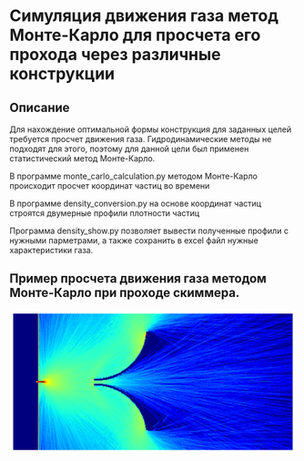 # Симуляция движения газа метод Монте-Карло для просчета его прохода через различные конструкции

## Описание

Для нахождение оптимальной формы конструкция для заданных целей требуется просчет движения газа. Гидродинамические методы не подходят для этого, поэтому для данной цели был применен статистический метод Монте-Карло.

В программе monte_carlo_calculation.py методом Монте-Карло происходит просчет координат частиц во времени

В программе density_conversion.py на основе координат частиц строятся двумерные профили плотности частиц

Программа density_show.py позволяет вывести полученные профили с нужными парметрами, а также сохранить в excel файл нужные характеристики газа.


## Пример просчета движения газа методом Монте-Карло при проходе скиммера.
![Пример](example.png)
